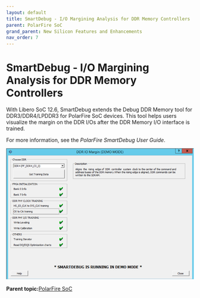 ```yaml
---
layout: default
title: SmartDebug - I/O Margining Analysis for DDR Memory Controllers
parent: PolarFire SoC
grand_parent: New Silicon Features and Enhancements
nav_order: 7
---
```

# SmartDebug - I/O Margining Analysis for DDR Memory Controllers

With Libero SoC 12.6, SmartDebug extends the Debug DDR Memory tool for DDR3/DDR4/LPDDR3 for PolarFire SoC devices. This tool helps users visualize the margin on the DDR I/Os after the DDR Memory I/O interface is trained.

For more information, see the *PolarFire SmartDebug User Guide*.

![](GUID-D46E2ECB-B550-4461-9CA1-5A4A4608D63B-low.png "DDR IO Margin")

**Parent topic:**[PolarFire SoC](GUID-01242F39-2030-4BC9-A2F4-EA1744E85B84.md)

